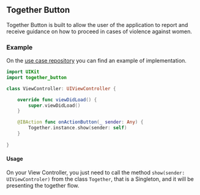 ## Together Button
Together Button is built to allow the user of the application to report and receive guidance on how to proceed in cases of violence against women.

### Example
On the [use case repository](https://github.com/together-project/together-button-use-case) you can find an example of implementation.

```swift
import UIKit
import together_button

class ViewController: UIViewController {

    override func viewDidLoad() {
        super.viewDidLoad()
    }

    @IBAction func onActionButton(_ sender: Any) {
        Together.instance.show(sender: self)
    }
    
}
```


#### Usage
On your View Controller, you just need to call the method ```show(sender: UIViewControler)``` from the class ```Together```, that is a Singleton, and it will be presenting the together flow.
